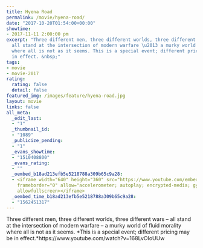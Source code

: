 ```yaml
---
title: Hyena Road
permalink: /movie/hyena-road/
date: "2017-10-20T01:54:00+00:00"
showtime:
- 2017-11-11 2:00:00 pm
excerpt: "Three different men, three different worlds, three different wars \u2013
  all stand at the intersection of modern warfare \u2013 a murky world of fluid morality
  where all is not as it seems. This is a special event; different pricing may be
  in effect. &nbsp;"
tags:
- movie
- movie-2017
rating:
  rating: false
  detail: false
featured_img: /images/feature/hyena-road.jpg
layout: movie
links: false
all_meta:
  _edit_last:
  - "1"
  _thumbnail_id:
  - "1089"
  _publicize_pending:
  - "1"
  _evans_showtime:
  - "1510408800"
  _evans_rating:
  - ""
  _oembed_b18ad213efb5e5218788a309b65c9a28:
  - <iframe width="640" height="360" src="https://www.youtube.com/embed/168LvOIoUUw?feature=oembed"
    frameborder="0" allow="accelerometer; autoplay; encrypted-media; gyroscope; picture-in-picture"
    allowfullscreen></iframe>
  _oembed_time_b18ad213efb5e5218788a309b65c9a28:
  - "1562451317"
---
```


<div class="overview" dir="auto">Three different men, three different worlds, three different wars – all stand at the intersection of modern warfare – a murky world of fluid morality where all is not as it seems. *This is a special event; different pricing may be in effect.*https://www.youtube.com/watch?v=168LvOIoUUw </div>